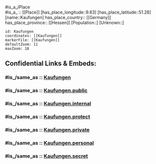 ﻿---
confidential: public
isDeleted: false
location:
- 51.28
- 9.63
mapmarker: city
mapzoom:
- 7
- 12
SpocWebEntityId: 31354
tags:
- geo/City
type: City
---

#is_a_/Place  
#is_a_ :: [[Place]] 
[has_place_longitude::9.63] 
[has_place_latitude::51.28] 
[name::Kaufungen] 
has_place_country:: [[Germany]]  
has_place_province:: [[Hessen]] 
[Population::] 
[Unknown::] 


```leaflet
id: Kaufungen
coordinates: [[Kaufungen]] 
markerFile: [[Kaufungen]] 
defaultZoom: 11 
maxZoom: 18
```


## Confidential Links & Embeds: 

### #is_/same_as :: [Kaufungen](/_Standards/Earth/Continent/Europe/Europe~Central/Germany/Germany~West/Hessen/counties~Hessen/Kassel-Kreis/cities~Kassel/Kaufungen.md) 

### #is_/same_as :: [Kaufungen.public](/_public/Earth/Continent/Europe/Europe~Central/Germany/Germany~West/Hessen/counties~Hessen/Kassel-Kreis/cities~Kassel/Kaufungen.public.md) 

### #is_/same_as :: [Kaufungen.internal](/_internal/Earth/Continent/Europe/Europe~Central/Germany/Germany~West/Hessen/counties~Hessen/Kassel-Kreis/cities~Kassel/Kaufungen.internal.md) 

### #is_/same_as :: [Kaufungen.protect](/_protect/Earth/Continent/Europe/Europe~Central/Germany/Germany~West/Hessen/counties~Hessen/Kassel-Kreis/cities~Kassel/Kaufungen.protect.md) 

### #is_/same_as :: [Kaufungen.private](/_private/Earth/Continent/Europe/Europe~Central/Germany/Germany~West/Hessen/counties~Hessen/Kassel-Kreis/cities~Kassel/Kaufungen.private.md) 

### #is_/same_as :: [Kaufungen.personal](/_personal/Earth/Continent/Europe/Europe~Central/Germany/Germany~West/Hessen/counties~Hessen/Kassel-Kreis/cities~Kassel/Kaufungen.personal.md) 

### #is_/same_as :: [Kaufungen.secret](/_secret/Earth/Continent/Europe/Europe~Central/Germany/Germany~West/Hessen/counties~Hessen/Kassel-Kreis/cities~Kassel/Kaufungen.secret.md)

